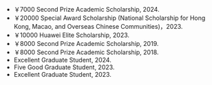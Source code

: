 - ￥7000 Second Prize Academic Scholarship, 2024.
- ￥20000 Special Award Scholarship (National Scholarship for Hong Kong, Macao, and Overseas Chinese Communities)，2023.
- ￥10000 Huawei Elite Scholarship, 2023.
- ￥8000 Second Prize Academic Scholarship, 2019.
- ￥8000 Second Prize Academic Scholarship, 2018.
- Excellent Graduate Student, 2024.
- Five Good Graduate Student, 2023.
- Excellent Graduate Student, 2023.
